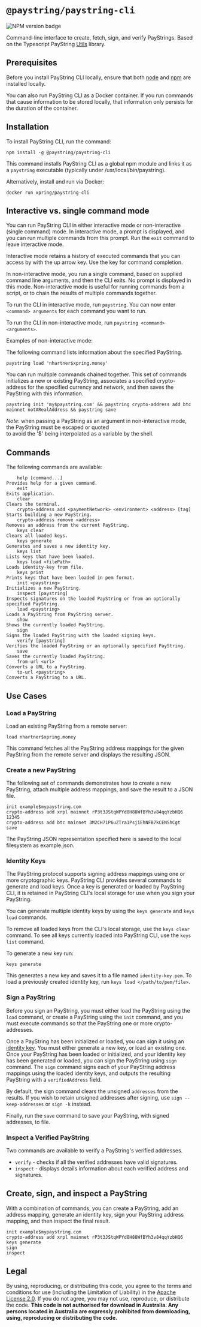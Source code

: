 # `@paystring/paystring-cli`

![NPM version badge](https://img.shields.io/npm/v/@paystring/paystring-cli)

Command-line interface to create, fetch, sign, and verify PayStrings.
Based on the Typescript PayString [Utils](https://github.com/paystring/utils) library.

## Prerequisites

Before you install PayString CLI locally, ensure that both [node](https://nodejs.org/en/download/) and
[npm](https://docs.npmjs.com/downloading-and-installing-packages-locally) are installed locally.

You can also run PayString CLI as a Docker container. If you run commands that cause information to be stored locally, that information only persists for the duration of the container.

## Installation

To install PayString CLI, run the command:

```
npm install -g @paystring/paystring-cli
```

This command installs PayString CLI as a global npm module and links it as a `paystring` executable
(typically under /usr/local/bin/paystring).

Alternatively, install and run via Docker:

```
docker run xpring/paystring-cli
```

## Interactive vs. single command mode

You can run PayString CLI in either interactive mode or non-interactive (single command) mode.
In interactive mode, a prompt is displayed, and you can run multiple commands from this prompt. Run the `exit` command to leave interactive mode.

Interactive mode retains a history of executed commands that you can access by with the up arrow key. Use the <Tab> key for command completion.

In non-interactive mode, you run a single command, based on supplied command line arguments, and then the CLI exits.
No prompt is displayed in this mode. Non-interactive mode is useful for running commands from a script, or to chain the results
of multiple commands together.

To run the CLI in interactive mode, run `paystring`. You can now enter `<command> arguments` for each command you want to run.

To run the CLI in non-interactive mode, run `paystring <command> <arguments>`.

Examples of non-interactive mode:

The following command lists information about the specified PayString.

```
paystring load 'nhartner$xpring.money'
```

You can run multiple commands chained together. This set of commands initializes a new or existing PayString, associates a specified crypto-address for the specified currency and network, and then saves the PayString with this information.

```
paystring init 'my$paystring.com' && paystring crypto-address add btc mainnet notARealAddress && paystring save
```

_Note_: when passing a PayString as an argument in non-interactive mode, the PayString must be escaped or quoted  
to avoid the '\$' being interpolated as a variable by the shell.

## Commands

The following commands are available:

```
    help [command...]                                                  Provides help for a given command.
    exit                                                               Exits application.
    clear                                                              Clears the terminal.
    crypto-address add <paymentNetwork> <environment> <address> [tag]  Starts building a new PayString.
    crypto-address remove <address>                                    Removes an address from the current PayString.
    keys clear                                                         Clears all loaded keys.
    keys generate                                                      Generates and saves a new identity key.
    keys list                                                          Lists keys that have been loaded.
    keys load <filePath>                                               Loads identity-key from file.
    keys print                                                         Prints keys that have been loaded in pem format.
    init <paystring>                                                   Initializes a new PayString.
    inspect [paystring]                                                Inspects signatures on the loaded PayString or from an optionally specified PayString.
    load <paystring>                                                   Loads a PayString from PayString server.
    show                                                               Shows the currently loaded PayString.
    sign                                                               Signs the loaded PayString with the loaded signing keys.
    verify [paystring]                                                 Verifies the loaded PayString or an optionally specified PayString.
    save                                                               Saves the currently loaded PayString.
    from-url <url>                                                     Converts a URL to a PayString.
    to-url <paystring>                                                 Converts a PayString to a URL.

```

## Use Cases

### Load a PayString

Load an existing PayString from a remote server:

```
load nhartner$xpring.money
```

This command fetches all the PayString address mappings for the given PayString from the remote
server and displays the resulting JSON.

### Create a new PayString

The following set of commands demonstrates how to create a new PayString, attach multiple
address mappings, and save the result to a JSON file.

```
init example$mypaystring.com
crypto-address add xrpl mainnet rP3t3JStqWPYd8H88WfBYh3v84qqYzbHQ6 12345
crypto-address add btc mainnet 3M2CH71P6uZTra1PsjiEhNFB7kCENShCgt
save
```

The PayString JSON representation specified here is saved to the local filesystem as example.json.

### Identity Keys

The PayString protocol supports signing address mappings using one or more cryptographic keys.
PayString CLI provides several commands to generate and load keys. Once a key is generated
or loaded by PayString CLI, it is retained in PayString CLI's local storage for use when you sign your PayString.

You can generate multiple identity keys by using the `keys generate` and `keys load` commands.

To remove all loaded keys from the CLI's local storage, use the `keys clear` command.
To see all keys currently loaded into PayString CLI, use the `keys list` command.

To generate a new key run:

```
keys generate
```

This generates a new key and saves it to a file named `identity-key.pem`. To load a previously
created identity key, run `keys load </path/to/pem/file>`.

### Sign a PayString

Before you sign an PayString, you must either load the PayString using the `load` command, or create a PayString using the
`init` command, and you must execute commands so that the PayString one or more crypto-addresses.

Once a PayString has been initialized or loaded, you can sign it using an [identity key](#identity-keys). You must either generate a new key, or load an existing one. Once your PayString has been loaded or initialized, and your identity key has been generated or loaded,
you can sign the PayString using `sign` command. The `sign` command signs each of your PayString address
mappings using the loaded identity keys, and outputs the resulting PayString with a `verifiedAddress` field.

By default, the sign command clears the unsigned `addresses` from the results. If you wish to
retain unsigned addresses after signing, use `sign --keep-addresses` or `sign -k` instead.

Finally, run the `save` command to save your PayString, with signed addresses, to file.

### Inspect a Verified PayString

Two commands are available to verify a PayString's verified addresses.

- `verify` - checks if all the verified addresses have valid signatures.
- `inspect` - displays details information about each verified address and signatures.

## Create, sign, and inspect a PayString

With a combination of commands, you can create a PayString, add an address mapping, generate an identity key,
sign your PayString address mapping, and then inspect the final result.

```
init example$mypaystring.com
crypto-address add xrpl mainnet rP3t3JStqWPYd8H88WfBYh3v84qqYzbHQ6
keys generate
sign
inspect
```

## Legal

By using, reproducing, or distributing this code, you agree to the terms and conditions for use (including the Limitation of Liability) in the [Apache License 2.0](https://github.com/paystring/payid-cli/blob/master/LICENSE). If you do not agree, you may not use, reproduce, or distribute the code. **This code is not authorised for download in Australia. Any persons located in Australia are expressly prohibited from downloading, using, reproducing or distributing the code.**
